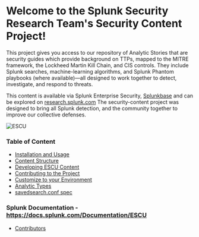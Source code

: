 

# Welcome to the Splunk Security Research Team's Security Content Project!

This project gives you access to our repository of Analytic Stories that are security guides which provide background on TTPs, mapped to the MITRE framework, the Lockheed Martin Kill Chain, and CIS controls. They include Splunk searches, machine-learning algorithms, and Splunk Phantom playbooks (where available)—all designed to work together to detect, investigate, and respond to threats.

This content is available via Splunk Enterprise Security, [Splunkbase](https://splunkbase.splunk.com/app/3449/) and can be explored on [research.splunk.com](research.splunk.com)  The security-content project was designed to bring all Splunk detection, and the community together to improve our collective defenses.

![ESCU](https://github.com/splunk/security_content/blob/develop/docs/static/escu_sb.png)

### Table of Content

* [Installation and Usage](https://github.com/splunk/security-content/wiki/2.Installation-and-Usage)
* [Content Structure](https://github.com/splunk/security-content/wiki/3.-Content-Structure-and-Versioning)
* [Developing ESCU Content](https://github.com/splunk/security-content/wiki/4.Developing-Content)
* [Contributing to the Project](https://github.com/splunk/security-content/wiki//4.1-‐-Contributing-to-the-Project)
* [Customize to your Environment](https://github.com/splunk/security-content/wiki/4.2-‐-Customize-to-Your-Environment)
* [Analytic Types](https://github.com/splunk/security_content/wiki/5.2-%E2%80%90-Detection-Types-and-Status)
* [savedsearch.conf spec](https://github.com/splunk/security_content/wiki/5.3-%E2%80%90-ESCU-%E2%80%90-savedsearch.conf-spec)

### Splunk Documentation - https://docs.splunk.com/Documentation/ESCU

* [Contributors](https://github.com/splunk/security-content/wiki/Contributors)
